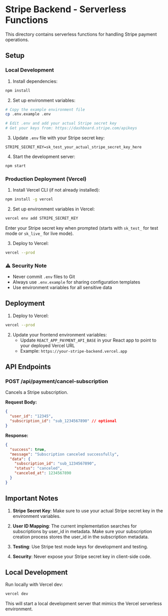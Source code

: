 # Stripe Backend - Serverless Functions

This directory contains serverless functions for handling Stripe payment operations.

## Setup

### Local Development

1. Install dependencies:
```bash
npm install
```

2. Set up environment variables:
```bash
# Copy the example environment file
cp .env.example .env

# Edit .env and add your actual Stripe secret key
# Get your keys from: https://dashboard.stripe.com/apikeys
```

3. Update `.env` file with your Stripe secret key:
```
STRIPE_SECRET_KEY=sk_test_your_actual_stripe_secret_key_here
```

4. Start the development server:
```bash
npm start
```

### Production Deployment (Vercel)

1. Install Vercel CLI (if not already installed):
```bash
npm install -g vercel
```

2. Set up environment variables in Vercel:
```bash
vercel env add STRIPE_SECRET_KEY
```
Enter your Stripe secret key when prompted (starts with `sk_test_` for test mode or `sk_live_` for live mode).

3. Deploy to Vercel:
```bash
vercel --prod
```

### ⚠️ Security Note

- Never commit `.env` files to Git
- Always use `.env.example` for sharing configuration templates
- Use environment variables for all sensitive data

## Deployment

1. Deploy to Vercel:
```bash
vercel --prod
```

2. Update your frontend environment variables:
   - Update `REACT_APP_PAYMENT_API_BASE` in your React app to point to your deployed Vercel URL
   - Example: `https://your-stripe-backend.vercel.app`

## API Endpoints

### POST /api/payment/cancel-subscription

Cancels a Stripe subscription.

**Request Body:**
```json
{
  "user_id": "12345",
  "subscription_id": "sub_1234567890" // optional
}
```

**Response:**
```json
{
  "success": true,
  "message": "Subscription canceled successfully",
  "data": {
    "subscription_id": "sub_1234567890",
    "status": "canceled",
    "canceled_at": 1234567890
  }
}
```

## Important Notes

1. **Stripe Secret Key**: Make sure to use your actual Stripe secret key in the environment variables.

2. **User ID Mapping**: The current implementation searches for subscriptions by user_id in metadata. Make sure your subscription creation process stores the user_id in the subscription metadata.

3. **Testing**: Use Stripe test mode keys for development and testing.

4. **Security**: Never expose your Stripe secret key in client-side code.

## Local Development

Run locally with Vercel dev:
```bash
vercel dev
```

This will start a local development server that mimics the Vercel serverless environment.